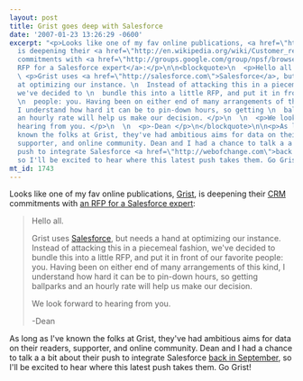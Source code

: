 ```yaml
---
layout: post
title: Grist goes deep with Salesforce
date: '2007-01-23 13:26:29 -0600'
excerpt: "<p>Looks like one of my fav online publications, <a href=\"http://grist.com\">Grist</a>,
  is deepening their <a href=\"http://en.wikipedia.org/wiki/Customer_relationship_management\">CRM</a>
  commitments with <a href=\"http://groups.google.com/group/npsf/browse_thread/thread/99b174eaa52cb54?hl=en\">an
  RFP for a Salesforce expert</a>:</p>\n\n<blockquote>\n  <p>Hello all. </p>\n  \n
  \ <p>Grist uses <a href=\"http://salesforce.com\">Salesforce</a>, but needs a hand
  at optimizing our instance. \n  Instead of attacking this in a piecemeal fashion,
  we've decided to \n  bundle this into a little RFP, and put it in front of our favorite
  \n  people: you. Having been on either end of many arrangements of this \n  kind,
  I understand how hard it can be to pin-down hours, so getting \n  ballparks and
  an hourly rate will help us make our decision. </p>\n  \n  <p>We look forward to
  hearing from you. </p>\n  \n  <p>-Dean </p>\n</blockquote>\n\n<p>As long as I've
  known the folks at Grist, they've had ambitious aims for data on their readers,
  supporter, and online community. Dean and I had a chance to talk a a bit about their
  push to integrate Salesforce <a href=\"http://webofchange.com\">back in September</a>,
  so I'll be excited to hear where this latest push takes them. Go Grist!</p>"
mt_id: 1743
---
```

<p>Looks like one of my fav online publications, <a href="http://grist.com">Grist</a>, is deepening their <a href="http://en.wikipedia.org/wiki/Customer_relationship_management">CRM</a> commitments with <a href="http://groups.google.com/group/npsf/browse_thread/thread/99b174eaa52cb54?hl=en">an RFP for a Salesforce expert</a>:</p>

<blockquote>
  <p>Hello all. </p>
  
  <p>Grist uses <a href="http://salesforce.com">Salesforce</a>, but needs a hand at optimizing our instance. 
  Instead of attacking this in a piecemeal fashion, we've decided to 
  bundle this into a little RFP, and put it in front of our favorite 
  people: you. Having been on either end of many arrangements of this 
  kind, I understand how hard it can be to pin-down hours, so getting 
  ballparks and an hourly rate will help us make our decision. </p>
  
  <p>We look forward to hearing from you. </p>
  
  <p>-Dean </p>
</blockquote>

<p>As long as I've known the folks at Grist, they've had ambitious aims for data on their readers, supporter, and online community. Dean and I had a chance to talk a a bit about their push to integrate Salesforce <a href="http://webofchange.com">back in September</a>, so I'll be excited to hear where this latest push takes them. Go Grist!
<!--break--></p>
